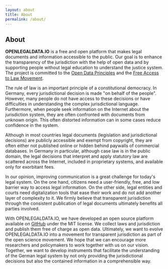 ```yaml
---
layout: about
title: About
permalink: /about/
---
```


## About

**OPENLEGALDATA.IO** is a free and open platform that makes legal documents and information accessible to the public. 
Our goal is to enhance the transparency of the jurisdiction with the help of open data and by supporting people 
without legal education to understand the justice system. The project is committed to the 
[Open Data Principles](https://opendefinition.org/od/2.1/en/) and the [Free Access to Law Movement](http://www.fatlm.org/).

The rule of law is an important principle of a constitutional democracy. 
In Germany, every jurisdictional decision is made "on behalf of the people". 
However, many people do not have access to these decisions or have difficulties in understanding the complex jurisdictional language.
Furthermore, when people seek information on the Internet about the jurisdiction system, they are often confronted with documents from unknown origin. 
This often distorted information can in some cases reduce confidence in the system. 

Although in most countries legal documents (legislation and jurisdictional decisions) are publicly accessible and exempt from copyright, they are
often either not published online or hidden behind paywalls of commercial databases. In Germany in particular, although case law is in the public domain, the legal decisions that interpret and apply statutory law are scattered across the Internet, included in proprietary systems, and available only for exorbitant fees.

In our opinion, improving communication is a great challenge for today's legal system. On the one hand, citizens need a user-friendly, free, and low barrier way to access legal information.
On the other side, legal entities and courts need digitalization tools that ease their work and do not add another layer of complexity to it. 
We firmly believe that transparent jurisdiction through the consistent publication of legal documents ultimately benefits all parties involved. 


With OPENLEGALDATA.IO, we have developed an open source platform available on
[GitHub](https://github.com/openlegaldata/) under the MIT license. 
We collect laws and jurisdiction and publish them free of charge as open data. 
Ultimately, we want to evolve OPENLEGALDATA.IO into a movement for transparent jurisdiction as part of the open science movement. 
We hope that we can encourage more researchers
and policymakers to work together with us on our vision. 
Together, we want to develop instruments that facilitate the understanding of the German legal system by not only providing the jurisdictional decisions but also the contained information in a comprehensible way.





